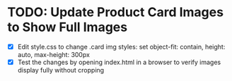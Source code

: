 # TODO: Update Product Card Images to Show Full Images

- [x] Edit style.css to change .card img styles: set object-fit: contain, height: auto, max-height: 300px
- [x] Test the changes by opening index.html in a browser to verify images display fully without cropping
